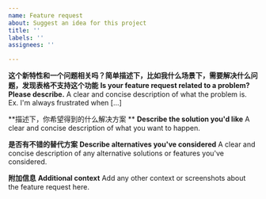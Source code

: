 ```yaml
---
name: Feature request
about: Suggest an idea for this project
title: ''
labels: ''
assignees: ''

---
```


**这个新特性和一个问题相关吗？简单描述下，比如我什么场景下，需要解决什么问题，发现表格不支持这个功能**
**Is your feature request related to a problem? Please describe.**
A clear and concise description of what the problem is. Ex. I'm always frustrated when [...]

**描述下，你希望得到的什么解决方案 **
**Describe the solution you'd like**
A clear and concise description of what you want to happen.

**是否有不错的替代方案**
**Describe alternatives you've considered**
A clear and concise description of any alternative solutions or features you've considered.

**附加信息**
**Additional context**
Add any other context or screenshots about the feature request here.
